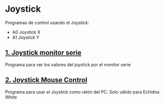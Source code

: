 # Joystick
Programas de control usando el Joystick:
- A0 Joystick X
- A1 Joystick Y

## [1. Joystick monitor serie](https://github.com/EchidnaShield/Recursos/blob/master/Didactica/Actividades_IDE_Arduino/Joystick/Monitorizacion_joystick/Monitorizacion_joystick.ino)
Programa para ver los valores del joystick por el monitor serie

## [2. Joystick Mouse Control](https://github.com/EchidnaShield/Recursos/tree/master/Didactica/Actividades_IDE_Arduino/Joystick/mouse_Joystick_W)
Programa para usar el Joystick como ratón del PC. Solo válido para Echidna White
